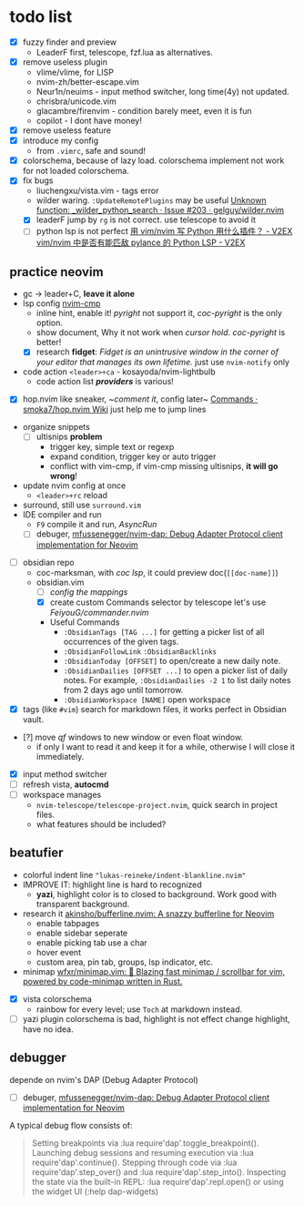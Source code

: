 # todo list
- [x] fuzzy finder and preview
    - LeaderF first, telescope, fzf.lua as alternatives.
- [x] remove useless plugin
    - vlime/vlime, for LISP
    - nvim-zh/better-escape.vim
    - Neur1n/neuims - input method switcher, long time(4y) not updated.
    - chrisbra/unicode.vim
    - glacambre/firenvim - condition barely meet, even it is fun
    - copilot - I dont have money!
- [x] remove useless feature
- [x] introduce my config
    - from `.vimrc`, safe and sound!
- [x] colorschema, because of lazy load. colorschema implement not work for not loaded colorschema.
- [x] fix bugs
    - liuchengxu/vista.vim - tags error
    - wilder waring. `:UpdateRemotePlugins` may be useful [Unknown function: _wilder_python_search · Issue #203 · gelguy/wilder.nvim](https://github.com/gelguy/wilder.nvim/issues/203)
    - [x] leaderF jump by `rg` is not correct.
        use telescope to avoid it
    - [ ] python lsp is not perfect
      [用 vim/nvim 写 Python 用什么插件？ - V2EX](https://www.v2ex.com/t/998262)
      [vim/nvim 中是否有能匹敌 pylance 的 Python LSP - V2EX](https://www.v2ex.com/t/916463)

## practice neovim
- gc -> leader+C, **leave it alone**
- lsp config [nvim-cmp](https://github.com/iguanacucumber/magazine.nvim)
  - inline hint, enable it!
    *pyright* not support it, *coc-pyright* is the only option.
  - show document, Why it not work when *cursor hold*.
    *coc-pyright* is better!
  - [x] research **fidget**: *Fidget is an unintrusive window in the corner of your editor that manages its own lifetime.*
      just use `nvim-notify` only
- code action `<leader>+ca` - kosayoda/nvim-lightbulb
  - code action list ***providers*** is various!
- [x] hop.nvim like sneaker, ~*comment it*, config later~ [Commands · smoka7/hop.nvim Wiki](https://github.com/smoka7/hop.nvim/wiki/Commands)
    just help me to jump lines
- organize snippets
  - [ ] ultisnips **problem**
    - trigger key, simple text or regexp
    - expand condition, trigger key or auto trigger
    - conflict with vim-cmp, if vim-cmp missing ultisnips, **it will go wrong**!
- update nvim config at once
  - `<leader>+rc` reload
- surround, still use `surround.vim`
- IDE compiler and run
  - `F9` compile it and run, *AsyncRun*
  - [ ] debuger, [mfussenegger/nvim-dap: Debug Adapter Protocol client implementation for Neovim](https://github.com/mfussenegger/nvim-dap)
- [ ] obsidian repo
  - coc-marksman, with *coc lsp*, it could preview doc(`[[doc-name]]`)
  - obsidian.vim
    - [ ] *config the mappings*
    - [x] create custom Commands selector by telescope
        let's use *FeiyouG/commander.nvim*
    - Useful Commands
      - `:ObsidianTags [TAG ...]` for getting a picker list of all occurrences of the given tags.
      - `:ObsidianFollowLink` `:ObsidianBacklinks`
      - `:ObsidianToday [OFFSET]` to open/create a new daily note.
      - `:ObsidianDailies [OFFSET ...]` to open a picker list of daily notes.
        For example, `:ObsidianDailies -2 1` to list daily notes from 2 days ago until tomorrow.
      - `:ObsidianWorkspace [NAME]` open workspace
- [x] tags (like `#vim`) search for markdown files, it works perfect in Obsidian vault.
- [?] move *qf* windows to new window or even float window.
  - if only I want to read it and keep it for a while,
    otherwise I will close it immediately.
- [x] input method switcher
- [ ] refresh vista, **autocmd**
- [ ] workspace manages
  - `nvim-telescope/telescope-project.nvim`, quick search in project files.
  - what features should be included?

## beatufier
- colorful indent line `"lukas-reineke/indent-blankline.nvim"`
- IMPROVE IT: highlight line is hard to recognized
  - **yazi**, highlight color is to closed to background. Work good with transparent background.
- research it [akinsho/bufferline.nvim: A snazzy bufferline for Neovim](https://github.com/akinsho/bufferline.nvim)
  - enable tabpages
  - enable sidebar seperate
  - enable picking tab use a char
  - hover event
  - custom area, pin tab, groups, lsp indicator, etc.
- minimap [wfxr/minimap.vim: 📡 Blazing fast minimap / scrollbar for vim, powered by code-minimap written in Rust.](https://github.com/wfxr/minimap.vim?tab=readme-ov-file)
- [x] vista colorschema
  - rainbow for every level; use `Toch` at markdown instead.
- [ ] yazi plugin colorschema is bad, highlight is not effect
    change highlight, have no idea.

## debugger
depende on nvim's DAP (Debug Adapter Protocol)
- [ ] debuger, [mfussenegger/nvim-dap: Debug Adapter Protocol client implementation for Neovim](https://github.com/mfussenegger/nvim-dap?tab=readme-ov-file)

A typical debug flow consists of:

> Setting breakpoints via :lua require'dap'.toggle_breakpoint().
> Launching debug sessions and resuming execution via :lua require'dap'.continue().
> Stepping through code via :lua require'dap'.step_over() and :lua require'dap'.step_into().
> Inspecting the state via the built-in REPL: :lua require'dap'.repl.open() or using the widget UI (:help dap-widgets)


